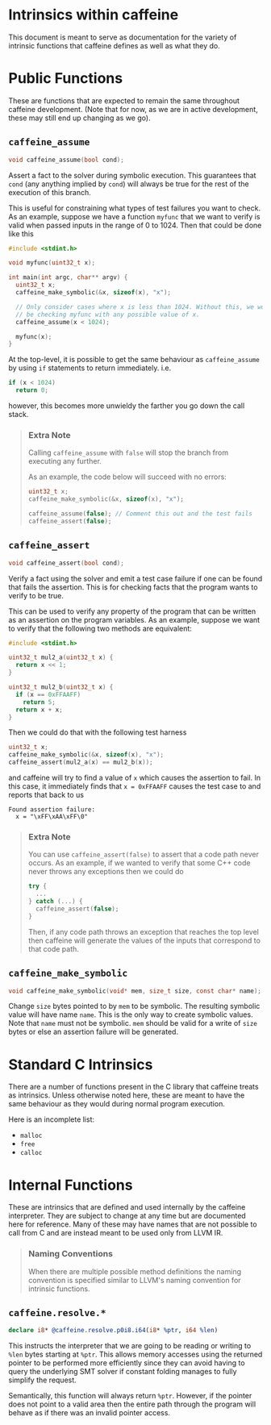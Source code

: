 # Intrinsics within caffeine

This document is meant to serve as documentation for the variety of intrinsic
functions that caffeine defines as well as what they do.

# Public Functions
These are functions that are expected to remain the same throughout caffeine
development. (Note that for now, as we are in active development, these may
still end up changing as we go).

## `caffeine_assume`
```c
void caffeine_assume(bool cond);
```
Assert a fact to the solver during symbolic execution. This guarantees that
`cond` (any anything implied by `cond`) will always be true for the rest of
the execution of this branch.

This is useful for constraining what types of test failures you want to check.
As an example, suppose we have a function `myfunc` that we want to verify is
valid when passed inputs in the range of 0 to 1024. Then that could be done
like this
```c
#include <stdint.h>

void myfunc(uint32_t x);

int main(int argc, char** argv) {
  uint32_t x;
  caffeine_make_symbolic(&x, sizeof(x), "x");

  // Only consider cases where x is less than 1024. Without this, we would
  // be checking myfunc with any possible value of x.
  caffeine_assume(x < 1024);

  myfunc(x);
}
```

At the top-level, it is possible to get the same behaviour as `caffeine_assume`
by using `if` statements to return immediately. i.e.
```c
if (x < 1024)
  return 0;
```
however, this becomes more unwieldy the farther you go down the call stack.

> ### Extra Note
> Calling `caffeine_assume` with `false` will stop the branch from executing any
> further.
>
> As an example, the code below will succeed with no errors:
> ```c
> uint32_t x;
> caffeine_make_symbolic(&x, sizeof(x), "x");
> 
> caffeine_assume(false); // Comment this out and the test fails
> caffeine_assert(false);
> ```

## `caffeine_assert`
```c
void caffeine_assert(bool cond);
```

Verify a fact using the solver and emit a test case failure if one can be found
that fails the assertion. This is for checking facts that the program wants to
verify to be true.

This can be used to verify any property of the program that can be written as an
assertion on the program variables. As an example, suppose we want to verify that
the following two methods are equivalent:
```c
#include <stdint.h>

uint32_t mul2_a(uint32_t x) {
  return x << 1;
}

uint32_t mul2_b(uint32_t x) {
  if (x == 0xFFAAFF)
    return 5;
  return x + x;
}
```
Then we could do that with the following test harness
```c
uint32_t x;
caffeine_make_symbolic(&x, sizeof(x), "x");
caffeine_assert(mul2_a(x) == mul2_b(x));
```
and caffeine will try to find a value of `x` which causes the assertion to fail.
In this case, it immediately finds that `x = 0xFFAAFF` causes the test case to
and reports that back to us
```
Found assertion failure:
  x = "\xFF\xAA\xFF\0"
```

> ### Extra Note
> You can use `caffeine_assert(false)` to assert that a code path never occurs.
> As an example, if we wanted to verify that some C++ code never throws any
> exceptions then we could do
> ```cpp
> try {
>   ...
> } catch (...) {
>   caffeine_assert(false);
> }
> ```
> Then, if any code path throws an exception that reaches the top level then
> caffeine will generate the values of the inputs that correspond to that code
> path.

## `caffeine_make_symbolic`
```c
void caffeine_make_symbolic(void* mem, size_t size, const char* name);
```
Change `size` bytes pointed to by `mem` to be symbolic. The resulting symbolic
value will have name `name`. This is the only way to create symbolic values.
Note that `name` must not be symbolic. `mem` should be valid for a write of
`size` bytes or else an assertion failure will be generated. 

# Standard C Intrinsics
There are a number of functions present in the C library that caffeine treats as
intrinsics. Unless otherwise noted here, these are meant to have the same
behaviour as they would during normal program execution.

Here is an incomplete list:
- `malloc`
- `free`
- `calloc`

# Internal Functions
These are intrinsics that are defined and used internally by the caffeine
interpreter. They are subject to change at any time but are documented here for
reference. Many of these may have names that are not possible to call from C and
are instead meant to be used only from LLVM IR.

> ### Naming Conventions
> When there are multiple possible method definitions the naming convention
> is specified similar to LLVM's naming convention for intrinsic functions.

## `caffeine.resolve.*`
```llvm
declare i8* @caffeine.resolve.p0i8.i64(i8* %ptr, i64 %len)
```
This instructs the interpreter that we are going to be reading or writing to `%len`
bytes starting at `%ptr`. This allows memory accesses using the returned pointer to
be performed more efficiently since they can avoid having to query the underlying
SMT solver if constant folding manages to fully simplify the request.

Semantically, this function will always return `%ptr`. However, if the pointer does
not point to a valid area then the entire path through the program will behave as if
there was an invalid pointer access.
